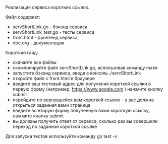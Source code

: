 Реализация сервиса коротких ссылок.

Файл содержат:
- servShortLink.go - бэкэнд сервиса
- servShortLink_test.go - тесты сервиса
- front.html - фронтенд сервиса
- doc.org - документация

Короткий гайд:
- скачайте все файлы
- скомпилируйте файл servShortLink.go, использовав команду make
- запустите бэкэнд сервиса, введя в консоль ./servShortLink
- откройте файл с front.html в браузере
- введите ваш тестовый адрес для получения короткой ссылки в первую
  форму (например, https://www.google.com ) нажмите кнопку submit
- перейдите по вернувшейся вам короткой ссылке - у вас должна
  открыться заданная вами страница
- введите во вторую форму полученную вами короткую ссылку, нажмите
  кнопку submit
- вы должны получить ответ от сервиса, сколько раз вы совершили
  переход по заданной короткой ссылке

Для запуска тестов используйте команду go test -v
